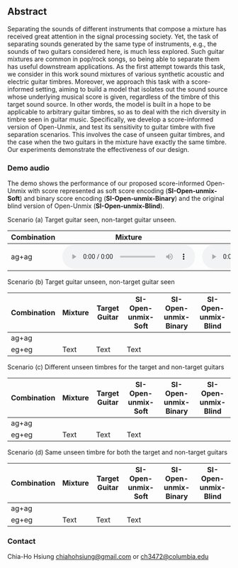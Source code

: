 ## Abstract
Separating the sounds of different instruments that compose a mixture has received great attention in the signal processing society. Yet, the task of separating sounds generated by the same type of instruments, e.g., the sounds of two guitars considered here, is much less explored. Such guitar mixtures are common in pop/rock songs, so being able to separate them has useful downstream applications. As the first attempt towards this task, we consider in this work sound mixtures of various synthetic acoustic and electric guitar timbres. Moreover, we approach this task with a score-informed setting, aiming to build a model that isolates out the sound source whose underlying musical score is given, regardless of the timbre of this target sound source. In other words, the model is built in a hope to be applicable to arbitrary guitar timbres, so as to deal with the rich diversity in timbre seen in guitar music. Specifically, we develop a score-informed version of Open-Unmix, and test its sensitivity to guitar timbre with five separation scenarios. This involves the case of unseen guitar timbres, and the case when the two guitars in the mixture have exactly the same timbre. Our experiments demonstrate the effectiveness of our design.

### Demo audio
The demo shows the performance of our proposed score-informed Open-Unmix with score represented as soft score encoding (**SI-Open-unmix-Soft**) and binary score encoding (**SI-Open-unmix-Binary**) and the original blind version of Open-Unmix (**SI-Open-unmix-Blind**). 

Scenario (a) Target guitar seen, non-target guitar unseen.

| Combination | Mixture | Target Guitar | SI-Open-unmix-Soft | SI-Open-unmix-Binary | SI-Open-unmix-Blind |
| ----------- | ------- | ------------- | ------------------ | -------------------- | ------------------- |
| ag+ag |<audio src="result/scenario_a/(a)_ag+ag_rachel_mix.wav" controls="" preload=""></audio>|<audio src="result/scenario_a/(a)_ag+ag_rachel_gt_0.wav" controls="" preload=""></audio>|<audio src="result/scenario_a/(a)_ag+ag_rachel_soft.wav" controls="" preload=""></audio>|<audio src="result/scenario_a/(a)_ag+ag_rachel_binary.wav" controls="" preload=""></audio>|<audio src="result/scenario_a/(a)_ag+ag_rachel_blind.wav" controls="" preload=""></audio>|

Scenario (b) Target guitar unseen, non-target guitar seen

| Combination | Mixture | Target Guitar | SI-Open-unmix-Soft | SI-Open-unmix-Binary | SI-Open-unmix-Blind |
| ----------- | ------- | ------------- | ------------------ | -------------------- | ------------------- |
| ag+ag |         |               |                    |                      |                     |
| eg+eg | Text    | Text          | Text               |                      |                     |

Scenario (c) Different unseen timbres for the target and non-target guitars

| Combination | Mixture | Target Guitar | SI-Open-unmix-Soft | SI-Open-unmix-Binary | SI-Open-unmix-Blind |
| ----------- | ------- | ------------- | ------------------ | -------------------- | ------------------- |
| ag+ag |         |               |                    |                      |                     |
| eg+eg | Text    | Text          | Text               |                      |                     |

Scenario (d) Same unseen timbre for both the target and non-target guitars

| Combination | Mixture | Target Guitar | SI-Open-unmix-Soft | SI-Open-unmix-Binary | SI-Open-unmix-Blind |
| ----------- | ------- | ------------- | ------------------ | -------------------- | ------------------- |
| ag+ag |         |               |                    |                      |                     |
| eg+eg | Text    | Text          | Text               |                      |                     |



### Contact 
Chia-Ho Hsiung chiahohsiung@gmail.com or ch3472@columbia.edu
